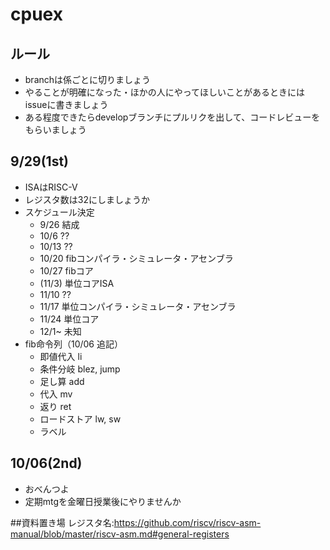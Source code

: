 # cpuex
## ルール
- branchは係ごとに切りましょう
- やることが明確になった・ほかの人にやってほしいことがあるときにはissueに書きましょう
- ある程度できたらdevelopブランチにプルリクを出して、コードレビューをもらいましょう
## 9/29(1st)
- ISAはRISC-V
- レジスタ数は32にしましょうか
- スケジュール決定
  - 9/26 結成
  - 10/6 ??
  - 10/13 ??
  - 10/20 fibコンパイラ・シミュレータ・アセンブラ
  - 10/27 fibコア
  - (11/3) 単位コアISA
  - 11/10 ??
  - 11/17 単位コンパイラ・シミュレータ・アセンブラ
  - 11/24 単位コア
  - 12/1~ 未知
- fib命令列（10/06 追記）
  - 即値代入 li
  - 条件分岐 blez, jump
  - 足し算 add
  - 代入 mv
  - 返り ret
  - ロードストア lw, sw
  - ラベル
## 10/06(2nd)
- おべんつよ
- 定期mtgを金曜日授業後にやりませんか

##資料置き場
レジスタ名:https://github.com/riscv/riscv-asm-manual/blob/master/riscv-asm.md#general-registers
